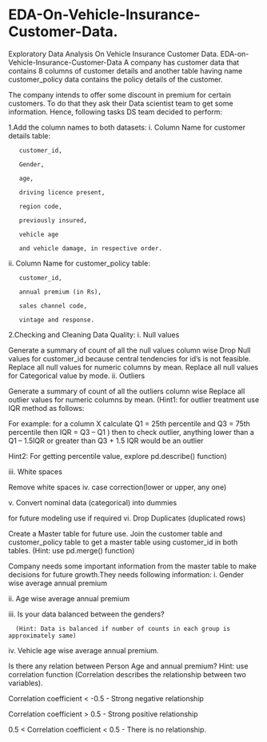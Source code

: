 # EDA-On-Vehicle-Insurance-Customer-Data.
Exploratory Data Analysis On Vehicle Insurance  Customer Data.
EDA-on-Vehicle-Insurance-Customer-Data
A company has customer data that contains 8 columns of customer details and another table having name customer_policy data contains the policy details of the customer.

The company intends to offer some discount in premium for certain customers. To do that they ask their Data scientist team to get some information. Hence, following tasks DS team decided to perform:

1.Add the column names to both datasets:
i. Column Name for customer details table:

       customer_id, 

       Gender,

       age, 

       driving licence present,

       region code, 

       previously insured, 

       vehicle age 

       and vehicle damage, in respective order. 
ii. Column Name for customer_policy table:

       customer_id, 

       annual premium (in Rs), 

       sales channel code, 

       vintage and response. 
       
   2.Checking and Cleaning Data Quality:
i. Null values

Generate a summary of count of all the null values column wise Drop Null values for customer_id because central tendencies for id’s is not feasible. Replace all null values for numeric columns by mean. Replace all null values for Categorical value by mode. ii. Outliers

Generate a summary of count of all the outliers column wise Replace all outlier values for numeric columns by mean. (Hint1: for outlier treatment use IQR method as follows:

For example: for a column X calculate Q1 = 25th percentile and Q3 = 75th percentile then IQR = Q3 – Q1 ) then to check outlier, anything lower than a Q1 – 1.5IQR or greater than Q3 + 1.5 IQR would be an outlier

Hint2: For getting percentile value, explore pd.describe() function)

iii. White spaces

Remove white spaces iv. case correction(lower or upper, any one)

v. Convert nominal data (categorical) into dummies

for future modeling use if required vi. Drop Duplicates (duplicated rows)

Create a Master table for future use. Join the customer table and customer_policy table to get a master table using customer_id in both tables.
(Hint: use pd.merge() function)

Company needs some important information from the master table to make decisions for future growth.They needs following information:
i. Gender wise average annual premium

ii. Age wise average annual premium

iii. Is your data balanced between the genders?

      (Hint: Data is balanced if number of counts in each group is approximately same)
iv. Vehicle age wise average annual premium.

Is there any relation between Person Age and annual premium?
Hint: use correlation function (Correlation describes the relationship between two variables).

Correlation coefficient < -0.5 - Strong negative relationship

Correlation coefficient > 0.5 - Strong positive relationship

0.5 < Correlation coefficient < 0.5 - There is no relationship.
